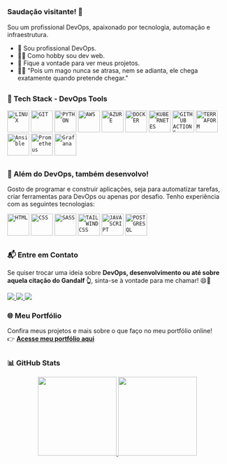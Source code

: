 ##

### Saudação visitante! 👋
Sou um profissional DevOps, apaixonado por tecnologia, automação e infraestrutura.
- 🌌 Sou profissional DevOps.
- 👨‍💻 Como hobby sou dev web.
- 🔭 Fique a vontade para ver meus projetos.
- 🧙🏻 "Pois um mago nunca se atrasa, nem se adianta, ele chega exatamente quando pretende chegar."

##

### 🚀 Tech Stack - DevOps Tools
<div style="display: inline-block">
  <code><img width="50px" src="https://cdn.jsdelivr.net/gh/devicons/devicon@latest/icons/linux/linux-original.svg" title="LINUX"/></code>
  <code><img width="50px" src="https://cdn.jsdelivr.net/gh/devicons/devicon@latest/icons/git/git-original.svg" title="GIT"/></code>
  <code><img width="50px" src="https://cdn.jsdelivr.net/gh/devicons/devicon@latest/icons/python/python-original.svg" title="PYTHON"/></code>
  <code><img width="50px" src="https://cdn.jsdelivr.net/gh/devicons/devicon@latest/icons/amazonwebservices/amazonwebservices-plain-wordmark.svg" title="AWS"/></code>
  <code><img width="50px" src="https://cdn.jsdelivr.net/gh/devicons/devicon@latest/icons/azure/azure-original.svg" title="AZURE"/></code>
  <code><img width="50px" src="https://cdn.jsdelivr.net/gh/devicons/devicon@latest/icons/docker/docker-original.svg" title="DOCKER"/></code>
  <code><img width="50px" src="https://cdn.jsdelivr.net/gh/devicons/devicon@latest/icons/kubernetes/kubernetes-original.svg" title="KUBERNETES"/></code>
  <code><img width="50px" src="https://cdn.jsdelivr.net/gh/devicons/devicon@latest/icons/githubactions/githubactions-original.svg" title="GITHUB ACTIONS"/></code>
  <code><img width="50px" src="https://cdn.jsdelivr.net/gh/devicons/devicon@latest/icons/terraform/terraform-original.svg" title="TERRAFORM"/></code>
  <code><img width="50px" src="https://cdn.jsdelivr.net/gh/devicons/devicon@latest/icons/ansible/ansible-original.svg" title="Ansible"/></code>
  <code><img width="50px" src="https://cdn.jsdelivr.net/gh/devicons/devicon@latest/icons/prometheus/prometheus-original.svg" title="Prometheus"/></code>
  <code><img width="50px" src="https://cdn.jsdelivr.net/gh/devicons/devicon@latest/icons/grafana/grafana-original.svg" title="Grafana"/></code>
</div>

##

### 🎨 Além do DevOps, também desenvolvo!
Gosto de programar e construir aplicações, seja para automatizar tarefas, criar ferramentas para DevOps ou apenas por desafio. Tenho experiência com as seguintes tecnologias:
<div>
  <code><img width="50px" src="https://cdn.jsdelivr.net/gh/devicons/devicon@latest/icons/html5/html5-original.svg" title = "HTML"/></code>
  <code><img width="50px" src="https://cdn.jsdelivr.net/gh/devicons/devicon@latest/icons/css3/css3-original.svg" title = "CSS"/></code>
  <code><img width="50px" src="https://cdn.jsdelivr.net/gh/devicons/devicon@latest/icons/sass/sass-original.svg" title = "SASS"/></code>
  <code><img width="50px" src="https://cdn.jsdelivr.net/gh/devicons/devicon@latest/icons/tailwindcss/tailwindcss-original.svg" title = "TAILWINDCSS"/></code>
  <code><img width="50px" src="https://cdn.jsdelivr.net/gh/devicons/devicon/icons/javascript/javascript-original.svg" title = "JAVASCRIPT"/></code>
  <code><img width="50px" src="https://cdn.jsdelivr.net/gh/devicons/devicon@latest/icons/postgresql/postgresql-original.svg" title = "POSTGRESQL"/></code>
</div>
  
##

### 📬 Entre em Contato
Se quiser trocar uma ideia sobre **DevOps, desenvolvimento ou até sobre aquela citação do Gandalf 👆**, sinta-se à vontade para me chamar! 😄🚀  
<div>
  <a href="mailto:jhonathan.lobato@proton.me">
    <img src="https://img.shields.io/badge/Email-D14836?style=for-the-badge&logo=gmail&logoColor=white" target="_blank">
  </a>
  <a href="https://www.linkedin.com/in/jhonathan-lobato-97a24222a/" target="_blank">
    <img src="https://img.shields.io/badge/LinkedIn-0077B5?style=for-the-badge&logo=linkedin&logoColor=white" target="_blank">
  </a>
  <a href="https://github.com/jhonathanLobato" target="_blank">
    <img src="https://img.shields.io/badge/GitHub-181717?style=for-the-badge&logo=github&logoColor=white" target="_blank">
  </a>
</div>

### 🌐 Meu Portfólio
Confira meus projetos e mais sobre o que faço no meu portfólio online!  
👉 [**Acesse meu portfólio aqui**](https://jhonathanlobato.netlify.app/)

##

### 📊 GitHub Stats 
<div align="center">
  <a href="https://github.com/jhonathanLobato">
    <img height="180em" src="https://github-readme-stats.vercel.app/api?username=jhonathanLobato&show_icons=true&theme=tokyonight&include_all_commits=true&count_private=true"/>
    <img height="180em" src="https://github-readme-stats.vercel.app/api/top-langs/?username=jhonathanLobato&layout=compact&langs_count=7&theme=tokyonight"/>
  </a>
</div>
